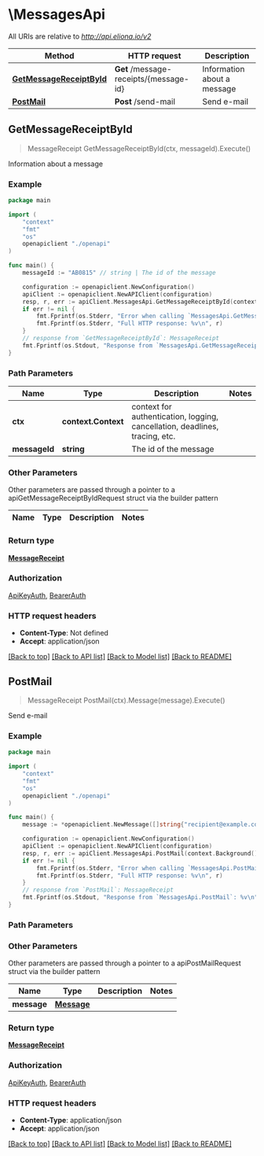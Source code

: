 # \MessagesApi

All URIs are relative to *http://api.eliona.io/v2*

Method | HTTP request | Description
------------- | ------------- | -------------
[**GetMessageReceiptById**](MessagesApi.md#GetMessageReceiptById) | **Get** /message-receipts/{message-id} | Information about a message
[**PostMail**](MessagesApi.md#PostMail) | **Post** /send-mail | Send e-mail



## GetMessageReceiptById

> MessageReceipt GetMessageReceiptById(ctx, messageId).Execute()

Information about a message



### Example

```go
package main

import (
    "context"
    "fmt"
    "os"
    openapiclient "./openapi"
)

func main() {
    messageId := "AB0815" // string | The id of the message

    configuration := openapiclient.NewConfiguration()
    apiClient := openapiclient.NewAPIClient(configuration)
    resp, r, err := apiClient.MessagesApi.GetMessageReceiptById(context.Background(), messageId).Execute()
    if err != nil {
        fmt.Fprintf(os.Stderr, "Error when calling `MessagesApi.GetMessageReceiptById``: %v\n", err)
        fmt.Fprintf(os.Stderr, "Full HTTP response: %v\n", r)
    }
    // response from `GetMessageReceiptById`: MessageReceipt
    fmt.Fprintf(os.Stdout, "Response from `MessagesApi.GetMessageReceiptById`: %v\n", resp)
}
```

### Path Parameters


Name | Type | Description  | Notes
------------- | ------------- | ------------- | -------------
**ctx** | **context.Context** | context for authentication, logging, cancellation, deadlines, tracing, etc.
**messageId** | **string** | The id of the message | 

### Other Parameters

Other parameters are passed through a pointer to a apiGetMessageReceiptByIdRequest struct via the builder pattern


Name | Type | Description  | Notes
------------- | ------------- | ------------- | -------------


### Return type

[**MessageReceipt**](MessageReceipt.md)

### Authorization

[ApiKeyAuth](../README.md#ApiKeyAuth), [BearerAuth](../README.md#BearerAuth)

### HTTP request headers

- **Content-Type**: Not defined
- **Accept**: application/json

[[Back to top]](#) [[Back to API list]](../README.md#documentation-for-api-endpoints)
[[Back to Model list]](../README.md#documentation-for-models)
[[Back to README]](../README.md)


## PostMail

> MessageReceipt PostMail(ctx).Message(message).Execute()

Send e-mail



### Example

```go
package main

import (
    "context"
    "fmt"
    "os"
    openapiclient "./openapi"
)

func main() {
    message := *openapiclient.NewMessage([]string{"recipient@example.com"}, "<h1>Example</h1>") // Message | 

    configuration := openapiclient.NewConfiguration()
    apiClient := openapiclient.NewAPIClient(configuration)
    resp, r, err := apiClient.MessagesApi.PostMail(context.Background()).Message(message).Execute()
    if err != nil {
        fmt.Fprintf(os.Stderr, "Error when calling `MessagesApi.PostMail``: %v\n", err)
        fmt.Fprintf(os.Stderr, "Full HTTP response: %v\n", r)
    }
    // response from `PostMail`: MessageReceipt
    fmt.Fprintf(os.Stdout, "Response from `MessagesApi.PostMail`: %v\n", resp)
}
```

### Path Parameters



### Other Parameters

Other parameters are passed through a pointer to a apiPostMailRequest struct via the builder pattern


Name | Type | Description  | Notes
------------- | ------------- | ------------- | -------------
 **message** | [**Message**](Message.md) |  | 

### Return type

[**MessageReceipt**](MessageReceipt.md)

### Authorization

[ApiKeyAuth](../README.md#ApiKeyAuth), [BearerAuth](../README.md#BearerAuth)

### HTTP request headers

- **Content-Type**: application/json
- **Accept**: application/json

[[Back to top]](#) [[Back to API list]](../README.md#documentation-for-api-endpoints)
[[Back to Model list]](../README.md#documentation-for-models)
[[Back to README]](../README.md)

